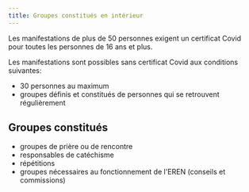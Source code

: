 ```yaml
---
title: Groupes constitués en intérieur
---
```


Les manifestations de plus de 50 personnes exigent un certificat Covid pour toutes les personnes de 16 ans et plus.

Les manifestations sont possibles sans certificat Covid aux conditions suivantes:

- 30 personnes au maximum
- groupes définis et constitués de personnes qui se retrouvent régulièrement

## Groupes constitués

- groupes de prière ou de rencontre
- responsables de catéchisme
- répétitions
- groupes nécessaires au fonctionnement de l'EREN (conseils et commissions)